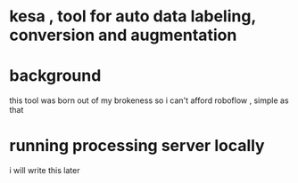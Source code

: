 # kesa , tool for auto data labeling, conversion and augmentation                         
# background
this tool was born out of my brokeness so i can't afford roboflow  , simple as that 

# running processing server locally
i will write this later 

                                                                                                                                                                                                     





